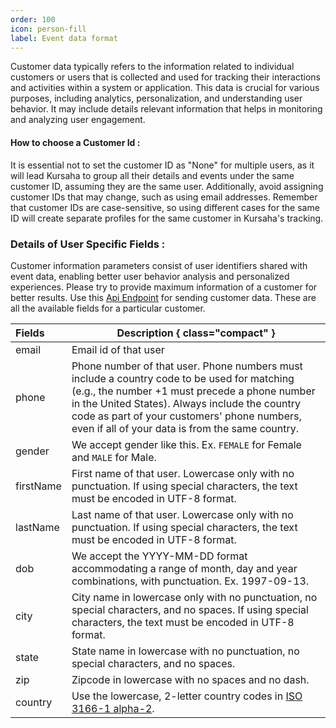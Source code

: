 ```yaml
---
order: 100
icon: person-fill
label: Event data format
---
```


Customer data typically refers to the information related to individual customers or users that is collected and used for tracking their interactions and activities within a system or application. This data is crucial for various purposes, including analytics, personalization, and understanding user behavior. It may include details relevant information that helps in monitoring and analyzing user engagement.

#### How to choose a Customer Id :

It is essential not to set the customer ID as "None" for multiple users, as it will lead Kursaha to group all their details and events under the same customer ID, assuming they are the same user. Additionally, avoid assigning customer IDs that may change, such as using email addresses. Remember that customer IDs are case-sensitive, so using different cases for the same ID will create separate profiles for the same customer in Kursaha's tracking.

### Details of User Specific Fields :

Customer information parameters consist of user identifiers shared with event data, enabling better user behavior analysis and personalized experiences. Please try to provide maximum information of a customer for better results. Use this [Api Endpoint](/developer/readme.md/#sending-customer-data-to-kursaha) for sending customer data. These are all the available fields for a particular customer.

| Fields    | Description { class="compact" }                                                                                                                                                                                                                                                                   |
| :-------- | ------------------------------------------------------------------------------------------------------------------------------------------------------------------------------------------------------------------------------------------------------------------------------------------------- |
| email     | Email id of that user                                                                                                                                                                                                                                                                             |
| phone     | Phone number of that user. Phone numbers must include a country code to be used for matching (e.g., the number +1 must precede a phone number in the United States). Always include the country code as part of your customers' phone numbers, even if all of your data is from the same country. |
| gender    | We accept gender like this. Ex. `FEMALE` for Female and `MALE` for Male.                                                                                                                                                                                                                          |
| firstName | First name of that user. Lowercase only with no punctuation. If using special characters, the text must be encoded in UTF-8 format.                                                                                                                                                               |
| lastName  | Last name of that user. Lowercase only with no punctuation. If using special characters, the text must be encoded in UTF-8 format.                                                                                                                                                                |
| dob       | We accept the YYYY-MM-DD format accommodating a range of month, day and year combinations, with punctuation. Ex. 1997-09-13.                                                                                                                                                                      |
| city      | City name in lowercase only with no punctuation, no special characters, and no spaces. If using special characters, the text must be encoded in UTF-8 format.                                                                                                                                     |
| state     | State name in lowercase with no punctuation, no special characters, and no spaces.                                                                                                                                                                                                                |
| zip       | Zipcode in lowercase with no spaces and no dash.                                                                                                                                                                                                                                                  |
| country   | Use the lowercase, 2-letter country codes in [ISO 3166-1 alpha-2](https://en.wikipedia.org/wiki/ISO_3166-1_alpha-2?fbclid=IwAR2VYJ70CxsOKvP5fOtRRhZK1jnNRUX1IkaiVWUN20RRYEYXVgXjblClqWI).                                                                                                         |
